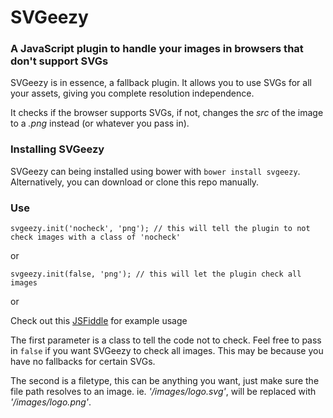 # SVGeezy
### A JavaScript plugin to handle your images in browsers that don't support SVGs

SVGeezy is in essence, a fallback plugin. It allows you to use SVGs for all your assets, giving you complete resolution independence.

It checks if the browser supports SVGs, if not, changes the _src_ of the image to a _.png_ instead (or whatever you pass in).

### Installing SVGeezy

SVGeezy can being installed using bower with `bower install svgeezy`. Alternatively, you can download or clone this repo manually.

### Use

	svgeezy.init('nocheck', 'png'); // this will tell the plugin to not check images with a class of 'nocheck'

or 

	svgeezy.init(false, 'png');	// this will let the plugin check all images
	
or

Check out this [JSFiddle](http://jsfiddle.net/benhowdle89/WbtjA/) for example usage
	
The first parameter is a class to tell the code not to check. Feel free to pass in `false` if you want SVGeezy to check all images. This may be because you have no fallbacks for certain SVGs. 

The second is a filetype, this can be anything you want, just make sure the file path resolves to an image. ie. _'/images/logo.svg'_, will be replaced with _'/images/logo.png'_.
